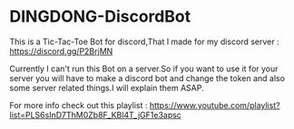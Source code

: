 # DINGDONG-DiscordBot
This is a Tic-Tac-Toe Bot for discord,That I made for my discord server : https://discord.gg/P2BrjMN 

Currently I can't run this Bot on a server.So if you want to use it for your server you will have to make a discord bot and change the token and also some server related things.I will explain them ASAP.

For more info check out this playlist : https://www.youtube.com/playlist?list=PLS6sInD7ThM0Zb8F_KBl4T_jGF1e3apsc
